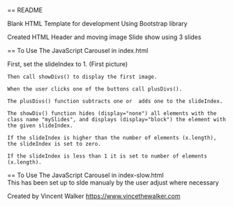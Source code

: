 == README

Blank HTML Template for development Using Bootstrap library

Created HTML Header and moving image Slide show using 3 slides

== To Use The JavaScript Carousel in index.html

First, set the slideIndex to 1. (First picture)

    Then call showDivs() to display the first image.

    When the user clicks one of the buttons call plusDivs().

    The plusDivs() function subtracts one or  adds one to the slideIndex.

    The showDiv() function hides (display="none") all elements with the class name "mySlides", and displays (display="block") the element with the given slideIndex.

    If the slideIndex is higher than the number of elements (x.length), the slideIndex is set to zero.

    If the slideIndex is less than 1 it is set to number of elements (x.length).
    
    
    
== To Use The JavaScript Carousel in index-slow.html   
    This has been set up to slde manualy by the user adjust where necessary


Created by Vincent Walker https://www.vincethewalker.com